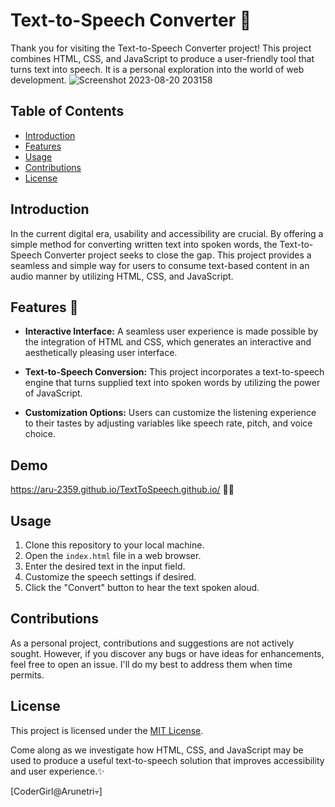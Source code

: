# Text-to-Speech Converter :speech_balloon:

Thank you for visiting the Text-to-Speech Converter project! This project combines HTML, CSS, and JavaScript to produce a user-friendly tool that turns text into speech. It is a personal exploration into the world of web development.
![Screenshot 2023-08-20 203158](https://github.com/Aru-2359/TextToSpeech.github.io/assets/107833788/0c039049-3350-43fa-a3bb-143270bc7a69)

## Table of Contents

- [Introduction](#introduction)
- [Features](#features)
- [Usage](#usage)
- [Contributions](#contributions)
- [License](#license)

## Introduction

In the current digital era, usability and accessibility are crucial. By offering a simple method for converting written text into spoken words, the Text-to-Speech Converter project seeks to close the gap. This project provides a seamless and simple way for users to consume text-based content in an audio manner by utilizing HTML, CSS, and JavaScript.

## Features :information_desk_person:

- **Interactive Interface:** A seamless user experience is made possible by the integration of HTML and CSS, which generates an interactive and aesthetically pleasing user interface.

- **Text-to-Speech Conversion:** This project incorporates a text-to-speech engine that turns supplied text into spoken words by utilizing the power of JavaScript.

- **Customization Options:** Users can customize the listening experience to their tastes by adjusting variables like speech rate, pitch, and voice choice.

## Demo
https://aru-2359.github.io/TextToSpeech.github.io/ :whale2::whale2:

## Usage

1. Clone this repository to your local machine.
2. Open the `index.html` file in a web browser.
3. Enter the desired text in the input field.
4. Customize the speech settings if desired.
5. Click the "Convert" button to hear the text spoken aloud.

## Contributions

As a personal project, contributions and suggestions are not actively sought. However, if you discover any bugs or have ideas for enhancements, feel free to open an issue. I'll do my best to address them when time permits.

## License

This project is licensed under the [MIT License](LICENSE).

Come along as we investigate how HTML, CSS, and JavaScript may be used to produce a useful text-to-speech solution that improves accessibility and user experience.:sparkles:

[CoderGirl@Arunetri💀]
